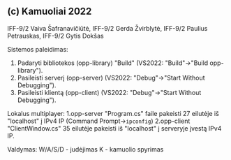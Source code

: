 (c) Kamuoliai 2022
---
IFF-9/2 Vaiva Šafranavičiūtė, IFF-9/2 Gerda Žvirblytė, IFF-9/2 Paulius Petrauskas, IFF-9/2 Gytis Dokšas

Sistemos paleidimas:
1. Padaryti bibliotekos (opp-library) "Build" (VS2022: "Build"->"Build opp-library").
2. Pasileisti serverį (opp-server) (VS2022: "Debug"->"Start Without Debugging").
3. Pasileisti klientą (opp-client) (VS2022: "Debug"->"Start Without Debugging").

Lokalus multiplayer:
1.opp-server "Program.cs" faile pakeisti 27 eilutėje iš "localhost" į IPv4 IP (Command Prompt->`ipconfig`)
2.opp-client "ClientWindow.cs" 35 eilutėje pakeisti iš "localhost" į serveryje įvestą IPv4 IP.

Valdymas:
W/A/S/D - judėjimas
K - kamuolio spyrimas